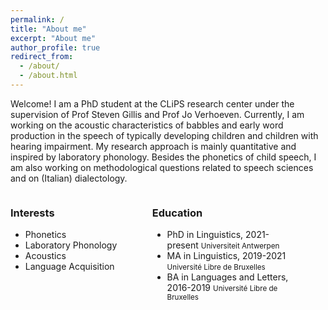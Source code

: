 ```yaml
---
permalink: /
title: "About me"
excerpt: "About me"
author_profile: true
redirect_from: 
  - /about/
  - /about.html
---
```

Welcome! I am a PhD student at the CLiPS research center under the supervision of Prof Steven Gillis and Prof Jo Verhoeven. Currently, I am working on the acoustic characteristics of babbles and early word production in the speech of typically developing children and children with hearing impairment. My research approach is mainly quantitative and inspired by laboratory phonology. Besides the phonetics of child speech, I am also working on methodological questions related to speech sciences and on (Italian) dialectology.

<style>
.column {
    float: left;
    padding: 0 px;
    width: 45%;
}

/* Clear floats after the columns */
.row:after {
    content: "";
    display: table;
    clear: both;
}
</style>

<div class="row">

<div class="column">
<h3>Interests</h3>
<ul class="ul-interests">
<li>Phonetics</li>
<li>Laboratory Phonology</li>
<li>Acoustics</li>
<li>Language Acquisition</li>
</ul>
</div>

<div class="column">
<h3>Education</h3>
<ul class="ul-edu fa-ul">

<li>
<i class="fas fa-fw fa-graduation-cap"></i> PhD in Linguistics, 2021-present 
<span class="tab"></span> <small>Universiteit Antwerpen </small>
</li>
  
<li>
<i class="fas fa-fw fa-graduation-cap"></i> MA in Linguistics, 2019-2021 
  <span class="tab"> </span> <small> Université Libre de Bruxelles </small>
</li>

<li>
<i class="fas fa-fw fa-graduation-cap"></i> BA in Languages and Letters, 2016-2019 
<span class="tab"></span> <small>Université Libre de Bruxelles </small>
</li>

</ul>
</div>

</div>
